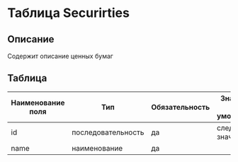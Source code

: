 # Таблица Securirties

## Описание 

Содержит описание ценных бумаг

## Таблица

| Наименование поля | Тип                | Обязательность | Значение по умолчанию |
|-------------------|--------------------|----------------|-----------------------|
| id                | последовательность | да             | следующее значение    |
| name              | наименование       | да             |                       |


